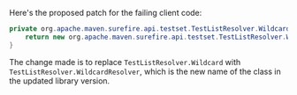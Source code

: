 Here's the proposed patch for the failing client code:

```java
private org.apache.maven.surefire.api.testset.TestListResolver.WildcardResolver getTestListResolverWildcard() {
    return new org.apache.maven.surefire.api.testset.TestListResolver.WildcardResolver() {};
}
```

The change made is to replace `TestListResolver.Wildcard` with `TestListResolver.WildcardResolver`, which is the new name of the class in the updated library version.